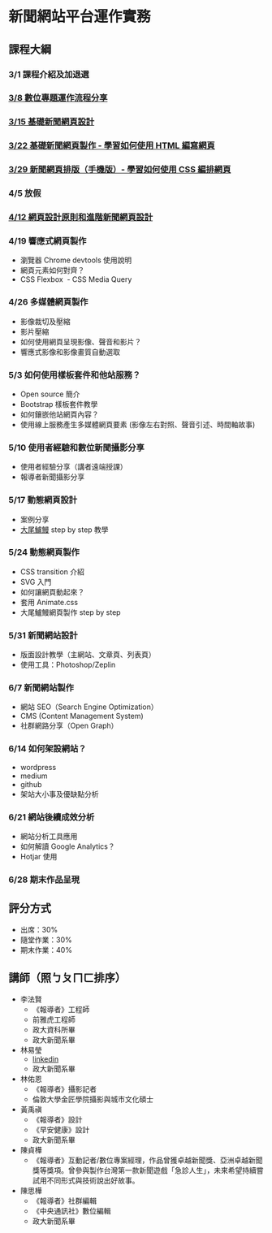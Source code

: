 # 新聞網站平台運作實務

## 課程大綱
### 3/1 課程介紹及加退選

### [3/8 數位專題運作流程分享](https://nickhsine.github.io/teach-at-nccu/2018-03-08)

### [3/15 基礎新聞網頁設計](https://nickhsine.github.io/teach-at-nccu/2018-03-15)
  
### [3/22 基礎新聞網頁製作 - 學習如何使用 HTML 編寫網頁](https://github.com/nickhsine/teach-at-nccu/blob/gh-pages/2018-03-22.md)
  
### [3/29 新聞網頁排版（手機版）- 學習如何使用 CSS 編排網頁](https://github.com/nickhsine/teach-at-nccu/blob/gh-pages/2018-03-29.md)
  
### 4/5 放假
  
### [4/12 網頁設計原則和進階新聞網頁設計](https://github.com/nickhsine/teach-at-nccu/blob/gh-pages/2018-04-12.md)
  
### 4/19 響應式網頁製作
  - 瀏覽器 Chrome devtools 使用說明
  - 網頁元素如何對齊？
  - CSS Flexbox
  - CSS Media Query
  
### 4/26 多媒體網頁製作
  - 影像裁切及壓縮
  - 影片壓縮
  - 如何使用網頁呈現影像、聲音和影片？
  - 響應式影像和影像畫質自動選取

### 5/3 如何使用樣板套件和他站服務？
  - Open source 簡介
  - Bootstrap 樣板套件教學
  - 如何鑲嵌他站網頁內容？
  - 使用線上服務產生多媒體網頁要素 (影像左右對照、聲音引述、時間軸故事)
 
### 5/10 使用者經驗和數位新聞攝影分享
  - 使用者經驗分享（講者遠端授課）
  - 報導者新聞攝影分享
  
### 5/17 動態網頁設計
  - 案例分享
  - [大尾鱸鰻](https://www.twreporter.org/i/infographic-far-sea-fishing) step by step 教學

### 5/24 動態網頁製作
  - CSS transition 介紹
  - SVG 入門
  - 如何讓網頁動起來？
  - 套用 Animate.css
  - 大尾鱸鰻網頁製作 step by step

### 5/31 新聞網站設計
  - 版面設計教學（主網站、文章頁、列表頁）
  - 使用工具：Photoshop/Zeplin

### 6/7 新聞網站製作
  - 網站 SEO（Search Engine Optimization）
  - CMS (Content Management System)
  - 社群網路分享（Open Graph）
  

### 6/14 如何架設網站？
  - wordpress
  - medium
  - github
  - 架站大小事及優缺點分析

### 6/21 網站後續成效分析
  - 網站分析工具應用
  - 如何解讀 Google Analytics？
  - Hotjar 使用
  
### 6/28 期末作品呈現


## 評分方式
- 出席：30%
- 隨堂作業：30%
- 期末作業：40%

## 講師（照ㄅㄆㄇㄈ排序）
- 李法賢
  - 《報導者》工程師
  - 前雅虎工程師
  - 政大資科所畢
  - 政大新聞系畢
- 林易瑩
  - [linkedin](https://www.linkedin.com/in/yiyinglin/)
  - 政大新聞系畢
- 林佑恩
  - 《報導者》攝影記者
  - 倫敦大學金匠學院攝影與城市文化碩士
- 黃禹禛
  - 《報導者》設計
  - 《早安健康》設計
  - 政大新聞系畢
- 陳貞樺
  - 《報導者》互動記者/數位專案經理，作品曾獲卓越新聞獎、亞洲卓越新聞獎等獎項。曾參與製作台灣第一款新聞遊戲「急診人生」，未來希望持續嘗試用不同形式與技術說出好故事。
- 陳思樺
  - 《報導者》社群編輯
  - 《中央通訊社》數位編輯
  - 政大新聞系畢
